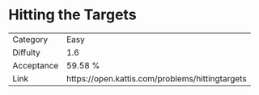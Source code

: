 # Hitting the Targets

<table>
    <tr>
        <td>Category</td>
        <td>Easy</td>
    </tr>
    <tr>
        <td>Diffulty</td>
        <td>1.6</td>
    </tr>
    <tr>
        <td>Acceptance</td>
        <td>59.58 %</td>
    </tr>
    <tr>
        <td>Link</td>
        <td>https://open.kattis.com/problems/hittingtargets</td>
    </tr>
</table>